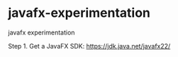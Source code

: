 # javafx-experimentation
javafx experimentation

Step 1. Get a JavaFX SDK: https://jdk.java.net/javafx22/

